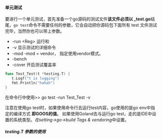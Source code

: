 #### 单元测试

要进行一个单元测试，首先准备一个go源码的测试文件**该文件必须以 _test.go**结尾，`go test`命令不需要任何的参数，它会自动把你源码包下面所有 test 文件测试完毕，当然你也可以带上参数。

- -run \<Reg\>  运行和
- -v    显示测试的详细命令
- -mod    -mod = vendor， 指定使用vendor模式。
- -bench
- -cover  开启测试覆盖率

```go
func Test_Test(t *testing.T) {
   t.Logf("t is logging")
   fmt.Println("hahah")
}
```

在命令行中使用>> go test -run Test_Test -v

注意在使用go test时，如果使用命令行去运行test内容，go使用的是go env中指定的编译方式 **即GOOS的值**。 如果使用Goland去与运行go test，走的是IDE中设置的系统类型。*在setting->go->build Tags & vendoring*中设置。

##### testing.T 参数的使用


